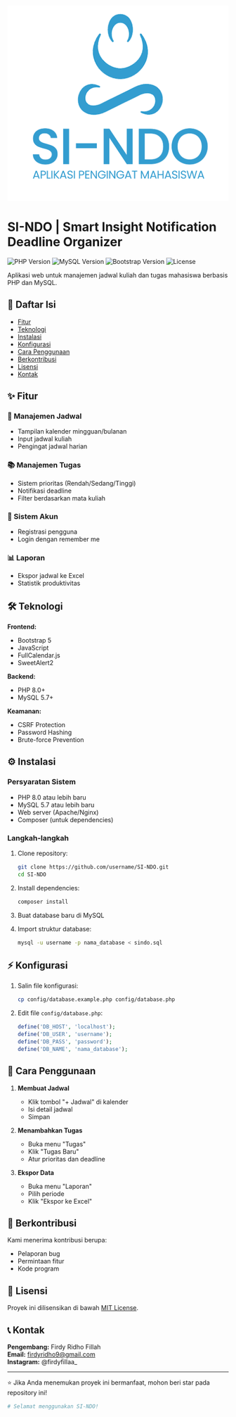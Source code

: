 
![Logo](/sindo/assets/images/logo.png)



# SI-NDO | Smart Insight Notification Deadline Organizer

![PHP Version](https://img.shields.io/badge/PHP-8.0+-777BB4?logo=php)
![MySQL Version](https://img.shields.io/badge/MySQL-5.7+-4479A1?logo=mysql)
![Bootstrap Version](https://img.shields.io/badge/Bootstrap-5.3-7952B3?logo=bootstrap)
![License](https://img.shields.io/badge/License-MIT-blue)

Aplikasi web untuk manajemen jadwal kuliah dan tugas mahasiswa berbasis PHP dan MySQL.

## 📌 Daftar Isi
- [Fitur](#-fitur)
- [Teknologi](#-teknologi)
- [Instalasi](#-instalasi)
- [Konfigurasi](#-konfigurasi)
- [Cara Penggunaan](#-cara-penggunaan)
- [Berkontribusi](#-berkontribusi)
- [Lisensi](#-lisensi)
- [Kontak](#-kontak)

## ✨ Fitur

### 📅 Manajemen Jadwal
- Tampilan kalender mingguan/bulanan
- Input jadwal kuliah
- Pengingat jadwal harian

### 📚 Manajemen Tugas
- Sistem prioritas (Rendah/Sedang/Tinggi)
- Notifikasi deadline
- Filter berdasarkan mata kuliah

### 🔐 Sistem Akun
- Registrasi pengguna
- Login dengan remember me

### 📊 Laporan
- Ekspor jadwal ke Excel
- Statistik produktivitas

## 🛠 Teknologi

**Frontend:**
- Bootstrap 5
- JavaScript
- FullCalendar.js
- SweetAlert2

**Backend:**
- PHP 8.0+
- MySQL 5.7+

**Keamanan:**
- CSRF Protection
- Password Hashing
- Brute-force Prevention

## ⚙️ Instalasi

### Persyaratan Sistem
- PHP 8.0 atau lebih baru
- MySQL 5.7 atau lebih baru
- Web server (Apache/Nginx)
- Composer (untuk dependencies)

### Langkah-langkah
1. Clone repository:
   ```bash
   git clone https://github.com/username/SI-NDO.git
   cd SI-NDO
   ```

2. Install dependencies:
   ```bash
   composer install
   ```

3. Buat database baru di MySQL

4. Import struktur database:
   ```bash
   mysql -u username -p nama_database < sindo.sql
   ```

## ⚡ Konfigurasi

1. Salin file konfigurasi:
   ```bash
   cp config/database.example.php config/database.php
   ```

2. Edit file `config/database.php`:
   ```php
   define('DB_HOST', 'localhost');
   define('DB_USER', 'username');
   define('DB_PASS', 'password');
   define('DB_NAME', 'nama_database');
   ```


## 📝 Cara Penggunaan

1. **Membuat Jadwal**
   - Klik tombol "+ Jadwal" di kalender
   - Isi detail jadwal
   - Simpan

2. **Menambahkan Tugas**
   - Buka menu "Tugas"
   - Klik "Tugas Baru"
   - Atur prioritas dan deadline

3. **Ekspor Data**
   - Buka menu "Laporan"
   - Pilih periode
   - Klik "Ekspor ke Excel"

## 🤝 Berkontribusi

Kami menerima kontribusi berupa:
- Pelaporan bug
- Permintaan fitur
- Kode program


## 📜 Lisensi

Proyek ini dilisensikan di bawah [MIT License](https://github.com/firdyridho/SI-NDO/blob/main/LICENSE).

## 📞 Kontak

**Pengembang:** Firdy Ridho Fillah  
**Email:** firdyridho9@gmail.com  
**Instagram:** @firdyfillaa_ 

---

⭐ Jika Anda menemukan proyek ini bermanfaat, mohon beri star pada repository ini!

```bash
# Selamat menggunakan SI-NDO!
```